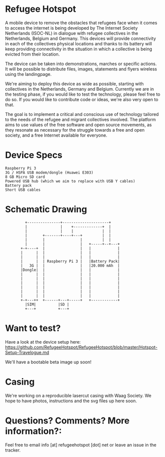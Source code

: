 # Refugee Hotspot

A mobile device to remove the obstacles that refugees face when it comes to access the internet is being developed by The Internet Society Netherlands (ISOC-NL) in dialogue with refugee collectives in the Netherlands, Belgium and Germany. This devices will provide connectivity in each of the collectives physical locations and thanks to its battery will keep providing connectivity in the situation in which a collective is being evicted from their location. 

The device can be taken into demonstrations, marches or specific actions. It will be possible to distribute files, images, statements and flyers wireless using the landingpage.

We're aiming to deploy this device as wide as possible, starting with collectives in the Netherlands, Germany and Belgium. Currently we are in the testing phase, if you would like to test the technology, please feel free to do so. If you would like to contribute code or ideas, we're also very open to that. 

The goal is to implement a critical and conscious use of technology tailored to the needs of the refugee and migrant collectives involved. The platform aims to use values of the free software and open source movements, as they resonate as necessary for the struggle towards a free and open society, and a free Internet available for everyone. 

# Device Specs

    Raspberry Pi 3
    3G / HSPA USB modem/dongle (Huawei E303)
    8 GB Micro SD card
    Powered USB hub (which we aim to replace with USB Y cables)
    Battery pack
    Short USB cables

# Schematic Drawing

             +---------------+---------------------+
             |               |    +-------------+  |
             |               |    |             |  |
             |       +-------+----+---+         |  |
             |       |                |         |  |
             |       |                |   +-----+--+---+
           +-+----+  |                |   |            |
           |      |  |                |   |            |
           |      |  |                |   |            |
           |      |  | Raspberry Pi 3 |   |Battery Pack|
           |   3G |  |                |   |20.000 mAh  |
           |Dongle|  |                |   |            |
           |      |  |                |   |            |
           |      |  |                |   |            |
           |      |  |                |   |            |
           |      |  |                |   |            |
           |      |  |                |   |            |
           |      |  |                |   |            |
           +-+---++  +------+---+-----+   +------------+
             |SIM|          |SD |
             +---+          +---+

# Want to test?

Have a look at the device setup here: 
https://github.com/RefugeeHotspot/RefugeeHotspot/blob/master/Hotspot-Setup-Travelogue.md 

We'll have a bootable beta image up soon!

# Casing

We're working on a reproducible lasercut casing with Waag Society. We hope to have photos, instructions and the svg files up here soon. 

# Questions? Comments? More information?:

Feel free to email info [at] refugeehotspot [dot] net or leave an issue in the tracker.


